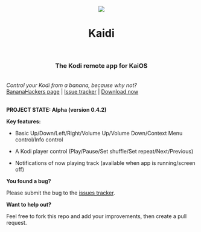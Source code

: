 <p align="center">
  <img align="center" src="https://cdn-02.anonfile.com/A3J2kbxeb3/0e289c10-1552740624/Screenshot+2019-03-16+at+8.37.14+PM.png">
  <br>
  <h1 align="center">Kaidi</h1>
  <br>
  <h3 align="center">The Kodi remote app for KaiOS</h3>
  <br>
  <i>Control your Kodi from a banana, because why not?</i><br>
  <a href="https://www.google.com/url?q=https%3A%2F%2Fsites.google.com%2Fview%2Fbananahackers%2Fhome&sa=D&sntz=1&usg=AFQjCNEtvVwlme7uKDuqfJaXLKBnLWNHTg">BananaHackers page</a> |
  <a href="https://github.com/jkelol111/kaidi/issues">Issue tracker</a> |
  <a href="https://github.com/jkelol111/kaidi/releases">Download now</a>
  <br><br>
</p>

**PROJECT STATE: Alpha (version 0.4.2)**

**Key features:**

- Basic Up/Down/Left/Right/Volume Up/Volume Down/Context Menu control/Info control

- A Kodi player control (Play/Pause/Set shuffle/Set repeat/Next/Previous)

- Notifications of now playing track (available when app is running/screen off)

**You found a bug?**

Please submit the bug to the [issues tracker](https://github.com/jkelol111/kaidi/issues).

**Want to help out?**

Feel free to fork this repo and add your improvements, then create a pull request.